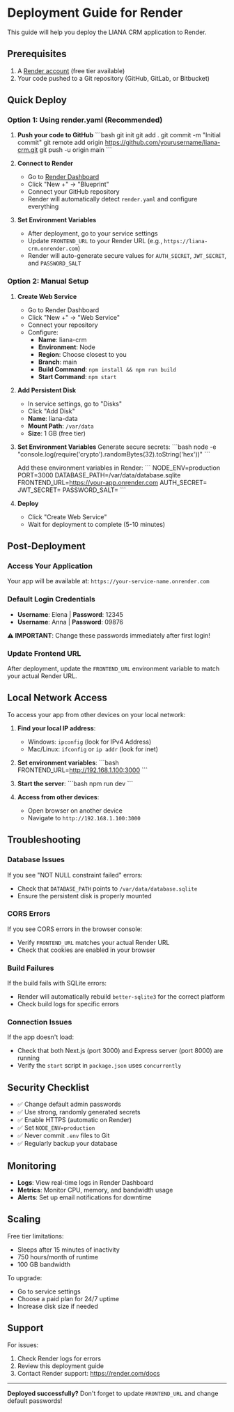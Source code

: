 # Deployment Guide for Render

This guide will help you deploy the LIANA CRM application to Render.

## Prerequisites

1. A [Render account](https://render.com) (free tier available)
2. Your code pushed to a Git repository (GitHub, GitLab, or Bitbucket)

## Quick Deploy

### Option 1: Using render.yaml (Recommended)

1. **Push your code to GitHub**
   \`\`\`bash
   git init
   git add .
   git commit -m "Initial commit"
   git remote add origin https://github.com/yourusername/liana-crm.git
   git push -u origin main
   \`\`\`

2. **Connect to Render**
   - Go to [Render Dashboard](https://dashboard.render.com)
   - Click "New +" → "Blueprint"
   - Connect your GitHub repository
   - Render will automatically detect `render.yaml` and configure everything

3. **Set Environment Variables**
   - After deployment, go to your service settings
   - Update `FRONTEND_URL` to your Render URL (e.g., `https://liana-crm.onrender.com`)
   - Render will auto-generate secure values for `AUTH_SECRET`, `JWT_SECRET`, and `PASSWORD_SALT`

### Option 2: Manual Setup

1. **Create Web Service**
   - Go to Render Dashboard
   - Click "New +" → "Web Service"
   - Connect your repository
   - Configure:
     - **Name**: liana-crm
     - **Environment**: Node
     - **Region**: Choose closest to you
     - **Branch**: main
     - **Build Command**: `npm install && npm run build`
     - **Start Command**: `npm start`

2. **Add Persistent Disk**
   - In service settings, go to "Disks"
   - Click "Add Disk"
   - **Name**: liana-data
   - **Mount Path**: `/var/data`
   - **Size**: 1 GB (free tier)

3. **Set Environment Variables**
   Generate secure secrets:
   \`\`\`bash
   node -e "console.log(require('crypto').randomBytes(32).toString('hex'))"
   \`\`\`

   Add these environment variables in Render:
   \`\`\`
   NODE_ENV=production
   PORT=3000
   DATABASE_PATH=/var/data/database.sqlite
   FRONTEND_URL=https://your-app.onrender.com
   AUTH_SECRET=<generated-secret-1>
   JWT_SECRET=<generated-secret-2>
   PASSWORD_SALT=<generated-secret-3>
   \`\`\`

4. **Deploy**
   - Click "Create Web Service"
   - Wait for deployment to complete (5-10 minutes)

## Post-Deployment

### Access Your Application

Your app will be available at: `https://your-service-name.onrender.com`

### Default Login Credentials

- **Username**: Elena | **Password**: 12345
- **Username**: Anna | **Password**: 09876

**⚠️ IMPORTANT**: Change these passwords immediately after first login!

### Update Frontend URL

After deployment, update the `FRONTEND_URL` environment variable to match your actual Render URL.

## Local Network Access

To access your app from other devices on your local network:

1. **Find your local IP address**:
   - Windows: `ipconfig` (look for IPv4 Address)
   - Mac/Linux: `ifconfig` or `ip addr` (look for inet)

2. **Set environment variables**:
   \`\`\`bash
   FRONTEND_URL=http://192.168.1.100:3000
   \`\`\`

3. **Start the server**:
   \`\`\`bash
   npm run dev
   \`\`\`

4. **Access from other devices**:
   - Open browser on another device
   - Navigate to `http://192.168.1.100:3000`

## Troubleshooting

### Database Issues

If you see "NOT NULL constraint failed" errors:
- Check that `DATABASE_PATH` points to `/var/data/database.sqlite`
- Ensure the persistent disk is properly mounted

### CORS Errors

If you see CORS errors in the browser console:
- Verify `FRONTEND_URL` matches your actual Render URL
- Check that cookies are enabled in your browser

### Build Failures

If the build fails with SQLite errors:
- Render will automatically rebuild `better-sqlite3` for the correct platform
- Check build logs for specific errors

### Connection Issues

If the app doesn't load:
- Check that both Next.js (port 3000) and Express server (port 8000) are running
- Verify the `start` script in `package.json` uses `concurrently`

## Security Checklist

- ✅ Change default admin passwords
- ✅ Use strong, randomly generated secrets
- ✅ Enable HTTPS (automatic on Render)
- ✅ Set `NODE_ENV=production`
- ✅ Never commit `.env` files to Git
- ✅ Regularly backup your database

## Monitoring

- **Logs**: View real-time logs in Render Dashboard
- **Metrics**: Monitor CPU, memory, and bandwidth usage
- **Alerts**: Set up email notifications for downtime

## Scaling

Free tier limitations:
- Sleeps after 15 minutes of inactivity
- 750 hours/month of runtime
- 100 GB bandwidth

To upgrade:
- Go to service settings
- Choose a paid plan for 24/7 uptime
- Increase disk size if needed

## Support

For issues:
1. Check Render logs for errors
2. Review this deployment guide
3. Contact Render support: https://render.com/docs

---

**Deployed successfully?** Don't forget to update `FRONTEND_URL` and change default passwords!
